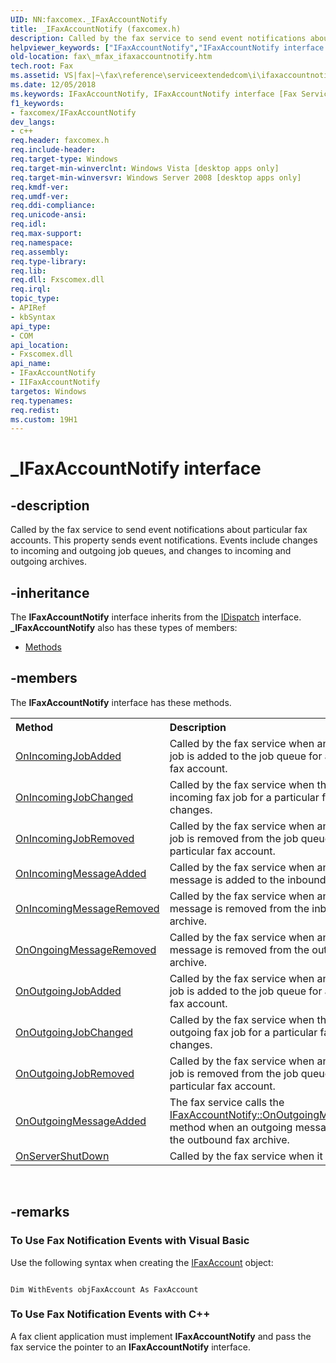 ```yaml
---
UID: NN:faxcomex._IFaxAccountNotify
title: _IFaxAccountNotify (faxcomex.h)
description: Called by the fax service to send event notifications about particular fax accounts. This property sends event notifications. Events include changes to incoming and outgoing job queues, and changes to incoming and outgoing archives.
helpviewer_keywords: ["IFaxAccountNotify","IFaxAccountNotify interface [Fax Service]","IFaxAccountNotify interface [Fax Service]","described","IIFaxAccountNotify","_IFaxAccountNotify","_mfax_ifaxaccountnotify","fax._mfax_ifaxaccountnotify","faxcomex/_IFaxAccountNotify"]
old-location: fax\_mfax_ifaxaccountnotify.htm
tech.root: Fax
ms.assetid: VS|fax|~\fax\reference\serviceextendedcom\i\ifaxaccountnotify\faxinto_z_ifaxaccountnotify.htm
ms.date: 12/05/2018
ms.keywords: IFaxAccountNotify, IFaxAccountNotify interface [Fax Service], IFaxAccountNotify interface [Fax Service],described, IIFaxAccountNotify, _IFaxAccountNotify, _mfax_ifaxaccountnotify, fax._mfax_ifaxaccountnotify, faxcomex/_IFaxAccountNotify
f1_keywords:
- faxcomex/IFaxAccountNotify
dev_langs:
- c++
req.header: faxcomex.h
req.include-header: 
req.target-type: Windows
req.target-min-winverclnt: Windows Vista [desktop apps only]
req.target-min-winversvr: Windows Server 2008 [desktop apps only]
req.kmdf-ver: 
req.umdf-ver: 
req.ddi-compliance: 
req.unicode-ansi: 
req.idl: 
req.max-support: 
req.namespace: 
req.assembly: 
req.type-library: 
req.lib: 
req.dll: Fxscomex.dll
req.irql: 
topic_type:
- APIRef
- kbSyntax
api_type:
- COM
api_location:
- Fxscomex.dll
api_name:
- IFaxAccountNotify
- IIFaxAccountNotify
targetos: Windows
req.typenames: 
req.redist: 
ms.custom: 19H1
---
```


# _IFaxAccountNotify interface


## -description


Called by the fax service to send event notifications about particular fax accounts. This property sends event notifications. Events include changes to incoming and outgoing job queues, and changes to incoming and outgoing archives.


## -inheritance

The <b xmlns:loc="http://microsoft.com/wdcml/l10n">IFaxAccountNotify</b> interface inherits from the <a href="https://docs.microsoft.com/previous-versions/windows/desktop/api/oaidl/nn-oaidl-idispatch">IDispatch</a> interface. <b>_IFaxAccountNotify</b> also has these types of members:
<ul>
<li><a href="https://docs.microsoft.com/">Methods</a></li>
</ul>

## -members

The <b>IFaxAccountNotify</b> interface has these methods.
<table class="members" id="memberListMethods">
<tr>
<th align="left" width="37%">Method</th>
<th align="left" width="63%">Description</th>
</tr>
<tr data="declared;">
<td align="left" width="37%">
<a href="/windows/win32/api/faxcomex/nf-faxcomex-_ifaxaccountnotify-onincomingjobadded">OnIncomingJobAdded</a>
</td>
<td align="left" width="63%">
Called by the fax service when an incoming fax job is added to the job queue for a particular fax account.

</td>
</tr>
<tr data="declared;">
<td align="left" width="37%">
<a href="/windows/win32/api/faxcomex/nf-faxcomex-_ifaxaccountnotify-onincomingjobchanged">OnIncomingJobChanged</a>
</td>
<td align="left" width="63%">
Called by the fax service when the status of an incoming fax job for a particular fax account changes.

</td>
</tr>
<tr data="declared;">
<td align="left" width="37%">
<a href="/windows/win32/api/faxcomex/nf-faxcomex-_ifaxaccountnotify-onincomingjobremoved">OnIncomingJobRemoved</a>
</td>
<td align="left" width="63%">
Called by the fax service when an incoming fax job is removed from the job queue of a particular fax account.

</td>
</tr>
<tr data="declared;">
<td align="left" width="37%">
<a href="/windows/win32/api/faxcomex/nf-faxcomex-_ifaxaccountnotify-onincomingmessageadded">OnIncomingMessageAdded</a>
</td>
<td align="left" width="63%">
Called by the fax service when an incoming message is added to the inbound fax archive.

</td>
</tr>
<tr data="declared;">
<td align="left" width="37%">
<a href="/windows/win32/api/faxcomex/nf-faxcomex-_ifaxaccountnotify-onincomingmessageremoved">OnIncomingMessageRemoved</a>
</td>
<td align="left" width="63%">
Called by the fax service when an incoming message is removed from the inbound fax archive.

</td>
</tr>
<tr data="declared;">
<td align="left" width="37%">
<a href="/windows/win32/api/faxcomex/nf-faxcomex-_ifaxaccountnotify-onoutgoingmessageremoved">OnOngoingMessageRemoved</a>
</td>
<td align="left" width="63%">
Called by the fax service when an outgoing message is removed from the outbound fax archive.

</td>
</tr>
<tr data="declared;">
<td align="left" width="37%">
<a href="/windows/win32/api/faxcomex/nf-faxcomex-_ifaxaccountnotify-onoutgoingjobadded">OnOutgoingJobAdded</a>
</td>
<td align="left" width="63%">
Called by the fax service when an outgoing fax job is added to the job queue for a particular fax account.

</td>
</tr>
<tr data="declared;">
<td align="left" width="37%">
<a href="/windows/win32/api/faxcomex/nf-faxcomex-_ifaxaccountnotify-onoutgoingjobchanged">OnOutgoingJobChanged</a>
</td>
<td align="left" width="63%">
Called by the fax service when the status of an outgoing fax job for a particular fax account changes.

</td>
</tr>
<tr data="declared;">
<td align="left" width="37%">
<a href="/windows/win32/api/faxcomex/nf-faxcomex-_ifaxaccountnotify-onoutgoingjobremoved">OnOutgoingJobRemoved</a>
</td>
<td align="left" width="63%">
Called by the fax service when an outgoing fax job is removed from the job queue of a particular fax account.

</td>
</tr>
<tr data="declared;">
<td align="left" width="37%">
<a href="/windows/win32/api/faxcomex/nf-faxcomex-_ifaxaccountnotify-onoutgoingmessageadded">OnOutgoingMessageAdded</a>
</td>
<td align="left" width="63%">
The fax service calls the <a href="/windows/win32/api/faxcomex/nf-faxcomex-_ifaxaccountnotify-onoutgoingmessageadded">IFaxAccountNotify::OnOutgoingMessageAdded</a> method when an outgoing message is added to the outbound fax archive.

</td>
</tr>
<tr data="declared;">
<td align="left" width="37%">
<a href="/windows/win32/api/faxcomex/nf-faxcomex-_ifaxaccountnotify-onservershutdown">OnServerShutDown</a>
</td>
<td align="left" width="63%">
Called by the fax service when it shuts down. 

</td>
</tr>
</table> 


## -remarks



<h3><a id="To_Use_Fax_Notification_Events_with_Visual_Basic"></a><a id="to_use_fax_notification_events_with_visual_basic"></a><a id="TO_USE_FAX_NOTIFICATION_EVENTS_WITH_VISUAL_BASIC"></a>To Use Fax Notification Events with Visual Basic</h3>
Use the following syntax when creating the <a href="https://docs.microsoft.com/previous-versions/windows/desktop/api/faxcomex/nn-faxcomex-ifaxaccount">IFaxAccount</a> object:



```

Dim WithEvents objFaxAccount As FaxAccount

```


<h3><a id="To_Use_Fax_Notification_Events_with_C__"></a><a id="to_use_fax_notification_events_with_c__"></a><a id="TO_USE_FAX_NOTIFICATION_EVENTS_WITH_C__"></a>To Use Fax Notification Events with C++</h3>
A fax client application must implement <b>IFaxAccountNotify</b> and pass the fax service the pointer to an <b>IFaxAccountNotify</b> interface.
            



